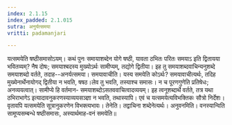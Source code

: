 ```yaml
---
index: 2.1.15
index_padded: 2.1.015
sutra: अनुर्यत्समया
vritti: padamanjari

---
```

  यत्समयेति षष्ठीसमासोऽयम्। कथं पुनः समायाशब्देन योगे षष्ठी, यावता ठभितः परितः समयाऽ इति द्वितायया भवितव्यम्? नैष दोषः; समयाश्बदस्य मुख्योऽर्थः सामीप्यम्, तद्योगे द्वितीया। इह तु समयाशब्दवाचिन्यनुशब्दे समयाशब्दो वर्तते, तदाह--अनर्यत्समया। समयावाचीति। यस्य समयेति कोऽर्थः? समयावाचीत्यर्थः, तदिह मुख्येनार्थेनायोगद् द्वितीया न भवति, षषठ।लेव तु भवति, तस्याश्च समासः। न च पूरणगुणेति प्रतिषेधः; अनव्ययत्वात्। सामीप्ये हि वर्तमान- समयाशब्दोऽसतववाचित्वादव्ययम्। इह त्वनूशब्दार्थे वर्तते, तत्र यथा ठभिराभागेऽ इत्यादावनुकरणस्याव्ययसञ्ज्ञा न भवति, तथास्यापि। एवं च यत्समयेत्यविभक्तिकः सौत्रो निर्देशः। वृतावपि यत्समयेति सूत्रानुकरणेन विभक्त्यभावः। तेनेति। तद्वाचिना शब्देनेत्यर्थः। अनुवनमिति। वनस्यान्विति सामूप्यसम्बन्धे षष्ठीसमासः, अस्यार्थमाह-वनं समयेति॥